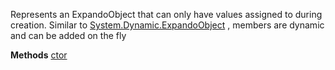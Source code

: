 Represents an ExpandoObject that can only have values assigned to during creation.
            Similar to [System.Dynamic.ExpandoObject](System.Dynamic.ExpandoObject) , members are dynamic and can be added on the fly

**Methods**
[ctor](Bifrost.Execution.WriteOnceExpandoObject.ctor)
